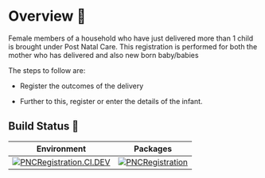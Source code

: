 # Overview 📝

Female members of a household who have just delivered more than 1 child is brought under Post Natal Care. This registration is performed for both the mother who has delivered and also new born baby/babies

The steps to follow are:

- Register the outcomes of the delivery

- Further to this, register or enter the details of the infant. 

## Build Status 🚦

| Environment | Packages|
|------|-------|
|[![PNCRegistration.CI.DEV](https://github.com/SampoornaSwarajFoundation/PHC_Microservice_PNCRegistration/actions/workflows/pncregistration-dev.yml/badge.svg)](https://github.com/SampoornaSwarajFoundation/PHC_Microservice_PNCRegistration/actions/workflows/pncregistration-dev.yml)| [![PNCRegistration](https://img.shields.io/badge/docker-pncregistration-blue?logo=Docker&logoColor=white)](https://github.com/SampoornaSwarajFoundation/PHC_Microservice_PNCRegistration/pkgs/container/pnc-registration)|



